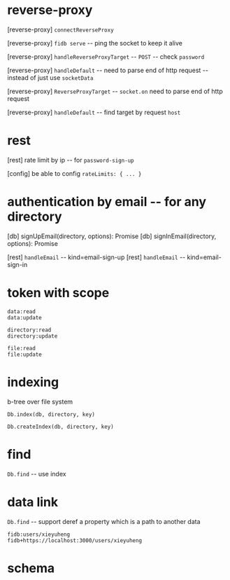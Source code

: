 # reverse-proxy

[reverse-proxy] `connectReverseProxy`

[reverse-proxy] `fidb serve` -- ping the socket to keep it alive

[reverse-proxy] `handleReverseProxyTarget` -- `POST` -- check `password`

[reverse-proxy] `handleDefault` -- need to parse end of http request -- instead of just use `socketData`

[reverse-proxy] `ReverseProxyTarget` -- `socket.on` need to parse end of http request

[reverse-proxy] `handleDefault` -- find target by request `host`

# rest

[rest] rate limit by ip -- for `password-sign-up`

[config] be able to config `rateLimits: { ... }`

# authentication by email -- for any directory

[db] signUpEmail(directory, options): Promise<void>
[db] signInEmail(directory, options): Promise<Token>

[rest] `handleEmail` -- kind=email-sign-up
[rest] `handleEmail` -- kind=email-sign-in

# token with scope

```
data:read
data:update

directory:read
directory:update

file:read
file:update
```

# indexing

b-tree over file system

`Db.index(db, directory, key)`

`Db.createIndex(db, directory, key)`

# find

`Db.find` -- use index

# data link

`Db.find` -- support deref a property which is a path to another data

```
fidb:users/xieyuheng
fidb+https://localhost:3000/users/xieyuheng
```

# schema

